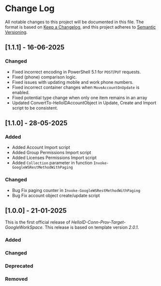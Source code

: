 # Change Log

All notable changes to this project will be documented in this file. The format is based on [Keep a Changelog](https://keepachangelog.com), and this project adheres to [Semantic Versioning](https://semver.org).

## [1.1.1] - 16-06-2025

### Changed
- Fixed incorrect encoding in PowerShell 5.1 for `POST`/`PUT` requests.
- Fixed (phone) comparison logic.
- Fixed issues with updating mobile and work phone numbers.
- Fixed incorrect container changes when `MoveAccountOnUpdate` is enabled.
- Fixed potential type change when only one item remains in an array
- Updated ConvertTo-HelloIDAccountObject in Update, Create and Import script to be consistent.

## [1.1.0] - 28-05-2025

### Added
- Added Account Import script
- Added Group Permissions Import script
- Added Licenses Permissions Import script
- Added `Collection` parameter in function `Invoke-GoogleWSRestMethodWithPaging`

### Changed
- Bug Fix paging counter in `Invoke-GoogleWSRestMethodWithPaging`
- Bug Fix account object create/update script

## [1.0.0] - 21-01-2025

This is the first official release of _HelloID-Conn-Prov-Target-GoogleWorkSpace_. This release is based on template version _2.0.1_.

### Added

### Changed

### Deprecated

### Removed